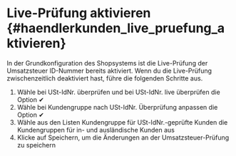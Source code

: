 # Live-Prüfung aktivieren {#haendlerkunden_live_pruefung_aktivieren}

In der Grundkonfiguration des Shopsystems ist die Live-Prüfung der Umsatzsteuer ID-Nummer bereits aktiviert. Wenn du die Live-Prüfung zwischenzeitlich deaktiviert hast, führe die folgenden Schritte aus.

1.  Wähle bei USt-IdNr. überprüfen und bei USt-IdNr. live überprüfen die Option ✔
2.  Wähle bei Kundengruppe nach USt-IdNr. Überprüfung anpassen die Option ✔
3.  Wähle aus den Listen Kundengruppe für USt-IdNr.-geprüfte Kunden die Kundengruppen für in- und ausländische Kunden aus
4.  Klicke auf Speichern, um die Änderungen an der Umsatzsteuer-Prüfung zu speichern



